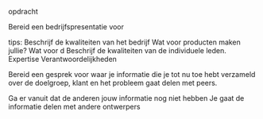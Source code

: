 opdracht

Bereid een bedrijfspresentatie voor

tips:
Beschrijf de kwaliteiten van het bedrijf
	Wat voor producten maken jullie?
	Wat voor d
Beschrijf de kwaliteiten van de individuele leden.
	Expertise
	Verantwoordelijkheden

Bereid een gesprek voor waar je informatie die je tot nu toe hebt verzameld over de doelgroep, klant en het probleem gaat delen met peers.

Ga er vanuit dat de anderen jouw informatie nog niet hebben
Je gaat de informatie delen met andere ontwerpers
